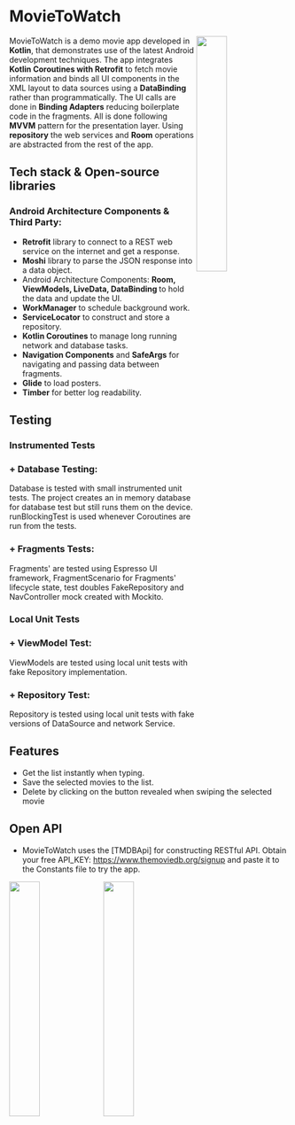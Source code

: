 # MovieToWatch
<img align="right" src="https://user-images.githubusercontent.com/58771510/92301962-03ed3e80-ef60-11ea-9c79-4a8b1d1d554d.gif" width="33%"/>
MovieToWatch is a demo movie app developed in <b>Kotlin</b>, that demonstrates use of the latest Android development techniques. The app integrates <b>Kotlin Coroutines with Retrofit</b> to fetch movie information and binds all UI components in the XML layout to data sources using a <b>DataBinding</b> rather than programmatically. The UI calls are done in <b>Binding Adapters</b> reducing boilerplate code in the fragments. All is done following <b>MVVM</b> pattern for the presentation layer. Using <b>repository</b> the web services and <b>Room</b> operations are abstracted from the rest of the app.  


## Tech stack & Open-source libraries
### Android Architecture Components & Third Party:

+ <b>Retrofit</b> library to connect to a REST web service on the internet and get a response.
+ <b>Moshi</b> library to parse the JSON response into a data object.
+ Android Architecture Components: <b>Room, ViewModels, LiveData, DataBinding </b> to hold the data and update the UI. 
+ <b>WorkManager</b> to schedule background work.
+ <b>ServiceLocator</b> to construct and store a repository.
+ <b>Kotlin Coroutines</b> to manage long running network and database tasks.
+ <b>Navigation Components</b> and <b>SafeArgs</b> for navigating and passing data between fragments.
+ <b>Glide</b> to load posters.
+ <b>Timber</b> for better log readability.

## Testing  
### Instrumented Tests
### + Database Testing:
Database is tested with small instrumented unit tests. The project creates an in memory database for database test but still runs them on the device. runBlockingTest is used whenever Coroutines are run from the tests.
### + Fragments Tests:
Fragments' are tested using Espresso UI framework, FragmentScenario for Fragments' lifecycle state, test doubles FakeRepository and NavController mock created with Mockito. 

### Local Unit Tests
### + ViewModel Test: 
ViewModels are tested using local unit tests with fake Repository implementation.
### + Repository Test: 
Repository is tested using local unit tests with fake versions of DataSource and network Service.


## Features
+ Get the list instantly when typing.
+ Save the selected movies to the list.
+ Delete by clicking on the button revealed when swiping the selected movie


## Open API
+ MovieToWatch uses the [TMDBApi] for constructing RESTful API. Obtain your free API_KEY: https://www.themoviedb.org/signup and paste it to the Constants file to try the app.

<img src="https://user-images.githubusercontent.com/58771510/85013170-08256f00-b15c-11ea-96e1-139b6ccd7569.gif" width="33%"/>  <img src="https://user-images.githubusercontent.com/58771510/92279621-99041f00-eeef-11ea-9e65-f9c1d02805be.jpg" width="33%"/>


